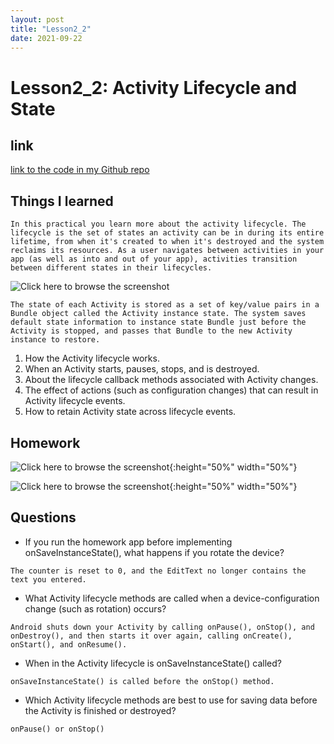 ```yaml
---
layout: post
title: "Lesson2_2"
date: 2021-09-22
---
```


# Lesson2_2: Activity Lifecycle and State
## link
[link to the code in my Github repo](https://github.com/sharonzidi/cs5520_mobile_app_development)


## Things I learned
```In this practical you learn more about the activity lifecycle. The lifecycle is the set of states an activity can be in during its entire lifetime, from when it's created to when it's destroyed and the system reclaims its resources. As a user navigates between activities in your app (as well as into and out of your app), activities transition between different states in their lifecycles.```

![Click here to browse the screenshot](/cs5520_mobile_app_development/assets/images/life_cycle.png)

```The state of each Activity is stored as a set of key/value pairs in a Bundle object called the Activity instance state. The system saves default state information to instance state Bundle just before the Activity is stopped, and passes that Bundle to the new Activity instance to restore.```

1. How the Activity lifecycle works.
2. When an Activity starts, pauses, stops, and is destroyed.
3. About the lifecycle callback methods associated with Activity changes.
4. The effect of actions (such as configuration changes) that can result in Activity lifecycle events.
5. How to retain Activity state across lifecycle events.


## Homework

![Click here to browse the screenshot](/cs5520_mobile_app_development/assets/images/counter_homework.png){:height="50%" width="50%"}

![Click here to browse the screenshot](/cs5520_mobile_app_development/assets/images/counter_homework2.png){:height="50%" width="50%"}

## Questions

- If you run the homework app before implementing onSaveInstanceState(), what happens if you rotate the device?

```The counter is reset to 0, and the EditText no longer contains the text you entered.```

- What Activity lifecycle methods are called when a device-configuration change (such as rotation) occurs?

```Android shuts down your Activity by calling onPause(), onStop(), and onDestroy(), and then starts it over again, calling onCreate(), onStart(), and onResume().```


- When in the Activity lifecycle is onSaveInstanceState() called?

```onSaveInstanceState() is called before the onStop() method.```

- Which Activity lifecycle methods are best to use for saving data before the Activity is finished or destroyed?

```onPause() or onStop()```


